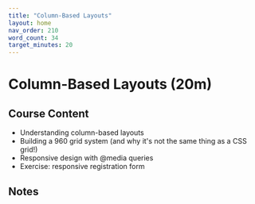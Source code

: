 ```yaml
---
title: "Column-Based Layouts"
layout: home
nav_order: 210
word_count: 34
target_minutes: 20
---
```

# Column-Based Layouts (20m)

## Course Content

- Understanding column-based layouts
- Building a 960 grid system (and why it's not the same thing as a CSS grid!)
- Responsive design with @media queries
- Exercise: responsive registration form

## Notes













